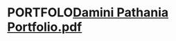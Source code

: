 # PORTFOLO[Damini Pathania Portfolio.pdf](https://github.com/user-attachments/files/19150276/Damini.Pathania.Portfolio.pdf)
